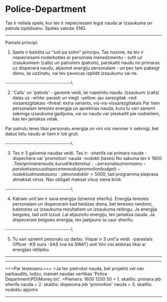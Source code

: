 # Police-Department
Tas ir neliela spele, kur tev ir nepieciesami iegut naudu ar izsaukuma un patrula izpildisanu. Speles valoda: ENG.
***************
Pamata principi:

1) Spele ir balstita uz "soli pa solim" principu. Tas nozime, ka tev ir nepieciesami nodarboties ar personala menedzmentu - sutit uz izsaukumiem (calls) 
un patruliem (patrols), parskaitit naudu no primaras uz dispecera naudu, atjaunot energiju personalam - un pec tam pabeigt dienu, lai uzzinatu, vai tev paveicas izpildit
izsaukumu vai ne.

---------------------------------\

2) 'Calls' un 'patrols' - gavenie veidi, lai nopelnitu naudu. 
Izsaukumi (calls) dalas uz
	-white: parasti un viegli
	-yellow: jau sarezgitak
	-red: vissarezgitakais
	-threat: extra variants, vis-vis-vissarezgitakais
Par tiem personalam teresies energija un aprekinas nauda, kuru tu vari sanemt sekmiga izsaukuma gadijuma, vai so naudu var pieskaitit pie nodokliem, kas tev jamaksa velak.

Par patrulu teres tikai personalu energija un vini visi vienmer ir sekmigi, bet dabut lielu naudu ar tiem ir loti gruti.

---------------------------------\

3) Tev ir 3 galvenie naudas veidi. Tas ir:
	-sherifa vai primara naude
	-dispechera vai 'promotion' nauda
	-nodokli (taxes)
 No sakuma tev ir 1600 $. Tas ir primara nauda, kuru drikst teret uz:
	-personala uznemsanu
	-parskatisanu uz dispecera naudu(promotion budget)
	-nodoklu atmaskasanu: ja tev nodokli ir > 5000$, tad programma pieprasa atmaksat vinus. Nav obligati maksat visus viena bridi.
        
---------------------------------\

4) Katram unit'am ir sava energija (iznemot sherifu). Energija teresies personalam un dispeceram kad beidzas diena, bet teresies randomi, balstoties uz izsaukuma rezultatiem
un izsaukuma reitingu. Ja energija beigsies, tad unit izzud. Lai atjaunotu energiju, tev jamaksa nauda. 
Ja dispeceram beigsies energija, tev jaatjauno ta caur sherifu.

---------------------------------\

5) Tu vari uznemt pesonalu uz darbu. Vispar ir 3 unit'a veidi:
	-parastais Officer
	-K9 suns
	-SAS (vai ka SWAT) unit
 Vini visi atskiras tikai ar energijas ietilpibu.
 
***************

***************

===Par testesanu:===
=Ja tev pietrukst nauda, bet projekts vel nav parbaudits, ludzu, mainiet naudas vertibas 'Police Department\PD\Money.txt'.
=Piemers: 1600 1200 50
=	1. skaitlis: primara jeb sherifa nauda
=	2. skaitlis: dispecera jeb 'promotion' nauda
=	3. skaitlis: nodoklu apjoms

***************
